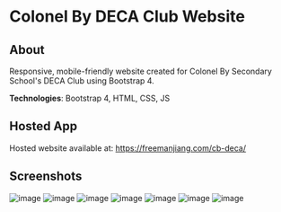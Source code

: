 # Colonel By DECA Club Website
## About
Responsive, mobile-friendly website created for Colonel By Secondary School's DECA Club using Bootstrap 4.

**Technologies**: Bootstrap 4, HTML, CSS, JS

## Hosted App
Hosted website available at: https://freemanjiang.com/cb-deca/

## Screenshots
![image](https://user-images.githubusercontent.com/56516912/120905740-311b6a00-c622-11eb-8e83-72062e2b82a1.png)
![image](https://user-images.githubusercontent.com/56516912/120905755-42647680-c622-11eb-9181-0534cec03f76.png)
![image](https://user-images.githubusercontent.com/56516912/120905766-527c5600-c622-11eb-94aa-dcbb0b65002f.png)
![image](https://user-images.githubusercontent.com/56516912/120905772-632ccc00-c622-11eb-839a-804f0af63b8a.png)
![image](https://user-images.githubusercontent.com/56516912/120905785-72137e80-c622-11eb-979c-16eea56e8131.png)
![image](https://user-images.githubusercontent.com/56516912/120905794-85264e80-c622-11eb-8a0a-4450abcb4a0f.png)
![image](https://user-images.githubusercontent.com/56516912/120905801-9a02e200-c622-11eb-920d-3142a2da3151.png)


